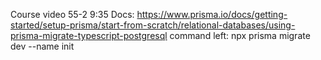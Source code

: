 Course video 55-2 9:35
Docs: https://www.prisma.io/docs/getting-started/setup-prisma/start-from-scratch/relational-databases/using-prisma-migrate-typescript-postgresql 
command left: npx prisma migrate dev --name init